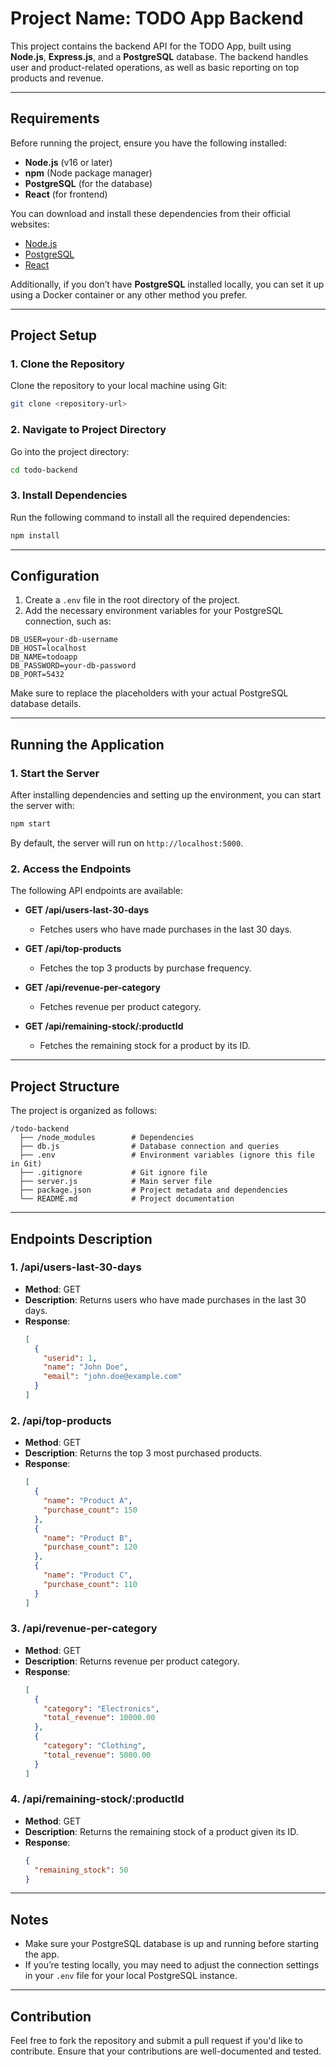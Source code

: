 # **Project Name: TODO App Backend**

This project contains the backend API for the TODO App, built using **Node.js**, **Express.js**, and a **PostgreSQL** database. The backend handles user and product-related operations, as well as basic reporting on top products and revenue.

---

## **Requirements**

Before running the project, ensure you have the following installed:

- **Node.js** (v16 or later)
- **npm** (Node package manager)
- **PostgreSQL** (for the database)
- **React** (for frontend)

You can download and install these dependencies from their official websites:
- [Node.js](https://nodejs.org/)
- [PostgreSQL](https://www.postgresql.org/)
- [React](https://reactjs.org/)

Additionally, if you don’t have **PostgreSQL** installed locally, you can set it up using a Docker container or any other method you prefer.

---

## **Project Setup**

### **1. Clone the Repository**

Clone the repository to your local machine using Git:

```bash
git clone <repository-url>
```

### **2. Navigate to Project Directory**

Go into the project directory:

```bash
cd todo-backend
```

### **3. Install Dependencies**

Run the following command to install all the required dependencies:

```bash
npm install
```

---

## **Configuration**

1. Create a `.env` file in the root directory of the project.
2. Add the necessary environment variables for your PostgreSQL connection, such as:

```
DB_USER=your-db-username
DB_HOST=localhost
DB_NAME=todoapp
DB_PASSWORD=your-db-password
DB_PORT=5432
```

Make sure to replace the placeholders with your actual PostgreSQL database details.

---

## **Running the Application**

### **1. Start the Server**

After installing dependencies and setting up the environment, you can start the server with:

```bash
npm start
```

By default, the server will run on `http://localhost:5000`.

### **2. Access the Endpoints**

The following API endpoints are available:

- **GET /api/users-last-30-days**
    - Fetches users who have made purchases in the last 30 days.

- **GET /api/top-products**
    - Fetches the top 3 products by purchase frequency.

- **GET /api/revenue-per-category**
    - Fetches revenue per product category.

- **GET /api/remaining-stock/:productId**
    - Fetches the remaining stock for a product by its ID.

---

## **Project Structure**

The project is organized as follows:

```
/todo-backend
  ├── /node_modules        # Dependencies
  ├── db.js                # Database connection and queries
  ├── .env                 # Environment variables (ignore this file in Git)
  ├── .gitignore           # Git ignore file
  ├── server.js            # Main server file
  ├── package.json         # Project metadata and dependencies
  └── README.md            # Project documentation
```

---

## **Endpoints Description**

### **1. /api/users-last-30-days**
- **Method**: GET
- **Description**: Returns users who have made purchases in the last 30 days.
- **Response**:
  ```json
  [
    {
      "userid": 1,
      "name": "John Doe",
      "email": "john.doe@example.com"
    }
  ]
  ```

### **2. /api/top-products**
- **Method**: GET
- **Description**: Returns the top 3 most purchased products.
- **Response**:
  ```json
  [
    {
      "name": "Product A",
      "purchase_count": 150
    },
    {
      "name": "Product B",
      "purchase_count": 120
    },
    {
      "name": "Product C",
      "purchase_count": 110
    }
  ]
  ```

### **3. /api/revenue-per-category**
- **Method**: GET
- **Description**: Returns revenue per product category.
- **Response**:
  ```json
  [
    {
      "category": "Electronics",
      "total_revenue": 10000.00
    },
    {
      "category": "Clothing",
      "total_revenue": 5000.00
    }
  ]
  ```

### **4. /api/remaining-stock/:productId**
- **Method**: GET
- **Description**: Returns the remaining stock of a product given its ID.
- **Response**:
  ```json
  {
    "remaining_stock": 50
  }
  ```

---

## **Notes**

- Make sure your PostgreSQL database is up and running before starting the app.
- If you’re testing locally, you may need to adjust the connection settings in your `.env` file for your local PostgreSQL instance.

---

## **Contribution**

Feel free to fork the repository and submit a pull request if you'd like to contribute. Ensure that your contributions are well-documented and tested.
